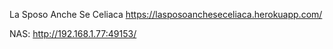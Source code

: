 La Sposo Anche Se Celiaca
https://lasposoancheseceliaca.herokuapp.com/

NAS: http://192.168.1.77:49153/
